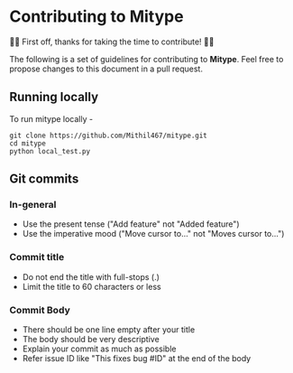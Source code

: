 # Contributing to Mitype

👏🎉 First off, thanks for taking the time to contribute! 🎉👏

The following is a set of guidelines for contributing to **Mitype**. Feel free to propose changes to this document in a pull request.

## Running locally

To run mitype locally -

```
git clone https://github.com/Mithil467/mitype.git
cd mitype
python local_test.py
```

## Git commits

### In-general
- Use the present tense ("Add feature" not "Added feature")
- Use the imperative mood ("Move cursor to..." not "Moves cursor to...")

### Commit title
- Do not end the title with full-stops (.)
- Limit the title to 60 characters or less

### Commit Body
- There should be one line empty after your title
- The body should be very descriptive
- Explain your commit as much as possible
- Refer issue ID like "This fixes bug #ID" at the end of the body
